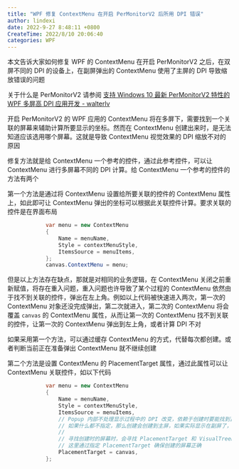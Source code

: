 ```yaml
---
title: "WPF 修复 ContextMenu 在开启 PerMonitorV2 后所用 DPI 错误"
author: lindexi
date: 2022-9-27 8:48:11 +0800
CreateTime: 2022/8/10 20:06:40
categories: WPF
---
```


本文告诉大家如何修复 WPF 的 ContextMenu 在开启 PerMonitorV2 之后，在双屏不同的 DPI 的设备上，在副屏弹出的 ContextMenu 使用了主屏的 DPI 导致缩放错误的问题

<!--more-->


<!-- CreateTime:2022/8/10 20:06:40 -->

<!-- 发布 -->

关于什么是 PerMonitorV2 请参阅 [支持 Windows 10 最新 PerMonitorV2 特性的 WPF 多屏高 DPI 应用开发 - walterlv](https://blog.walterlv.com/post/windows-high-dpi-development-for-wpf.html )

开启 PerMonitorV2 的 WPF 应用的 ContextMenu 将在多屏下，需要找到一个关联的屏幕来辅助计算所要显示的坐标。然而在 ContextMenu 创建出来时，是无法知道应该选用哪个屏幕。这就是导致 ContextMenu 视觉效果的 DPI 缩放不对的原因

修复方法就是给 ContextMenu 一个参考的控件，通过此参考控件，可以让 ContextMenu 进行多屏幕不同的 DPI 计算。给 ContextMenu 一个参考的控件的方法有两个

第一个方法是通过将 ContextMenu 设置给所要关联的控件的 ContextMenu 属性上，如此即可让 ContextMenu 弹出的坐标可以根据此关联控件计算。要求关联的控件是在界面布局

```csharp
            var menu = new ContextMenu
            {
                Name = menuName,
                Style = contextMenuStyle,
                ItemsSource = menuItems,
            };
            canvas.ContextMenu = menu;
```

但是以上方法存在缺点，那就是对相同的业务逻辑，在 ContextMenu 关闭之前重新赋值，将存在重入问题，重入问题也许导致了某个过程的 ContextMenu 依然由于找不到关联的控件，弹出在左上角。例如以上代码被快速进入两次，第一次的 ContextMenu 对象还没完成弹出，第二次就进入，第二次的 ContextMenu 将会覆盖 `canvas` 的 ContextMenu 属性，从而让第一次的 ContextMenu 找不到关联的控件，让第一次的 ContextMenu 弹出到左上角，或者计算 DPI 不对 

如果采用第一个方法，可以通过缓存 ContextMenu 的方式，代替每次都创建。或者判断当前正在准备弹出 ContextMenu 就不继续创建

第二个方法是设置 ContextMenu 的 PlacementTarget 属性，通过此属性可以让 ContextMenu 关联控件，如以下代码

```csharp
            var menu = new ContextMenu
            {
                Name = menuName,
                Style = contextMenuStyle,
                ItemsSource = menuItems,
                // Popup 内部不处理显示过程中的 DPI 改变，依赖于创建时要能找到正确的屏幕，
                // 如果什么都不指定，那么创建会创建到主屏，如果实际显示在副屏了，那就会因为 DPI 缩放导致尺寸不对。
                // 
                // 寻找创建时的屏幕时，会寻找 PlacementTarget 和 VisualTreeHelper.GetContainingVisual2D(VisualTreeHelper.GetParent(this))，
                // 这里通过指定 PlacementTarget 确保创建的屏幕正确
                PlacementTarget = canvas,
            };
```
